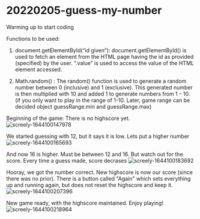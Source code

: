 # 20220205-guess-my-number
Warming up to start coding

Functions to be used:
1. document.getElementById(“id given”): document.getElementById() is used to fetch an element from the HTML page having the id as provided (specified) by the user.
“.value” is used to access the value of the HTML element accessed.

2. Math.random() : The random() function is used to generate a random number between 0 (inclusive) and 1 (exclusive). This generated number is then multiplied with 10 and added 1 to generate numbers from 1 – 10. (if you only want to play in the range of 1-10. Later, game range can be decided object guessRange.min and guessRange.max)

Beginning of the game: There is no highscore yet. 
![screely-1644100147978](https://user-images.githubusercontent.com/17750127/152661122-14095020-5c18-4b94-a424-a68c261ea77d.png)

We started guessing with 12, but it says it is low. Lets put a higher number
![screely-1644100165693](https://user-images.githubusercontent.com/17750127/152661124-fd11d14f-d50a-47e0-9190-d8e409417f67.png)

And now 16 is higher. Must be between 12 and 16. But watch out for the score. Every time a guess made, score decrases
![screely-1644100183692](https://user-images.githubusercontent.com/17750127/152661126-cea568a4-c172-405a-9190-35c0ecc8fb9e.png)

Hooray, we got the number correct. New highscore is now our score (since there was no prior). There is a button called "Again" which sets everything up and running again, but does not reset the highscore and keep it. 
![screely-1644100207396](https://user-images.githubusercontent.com/17750127/152661127-5b3e8cfd-0a92-4f11-ae9f-dafb8164ffe2.png)

New game ready, with the highscore maintained. Enjoy playing!
![screely-1644100218964](https://user-images.githubusercontent.com/17750127/152661128-1b11a37b-cd77-4d97-8e94-e85a1bede135.png)
